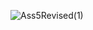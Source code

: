 ![Ass5Revised(1)](https://user-images.githubusercontent.com/91442939/165597615-ddd0cbde-dee8-4034-83fd-6af7f3c8bfe9.png)
